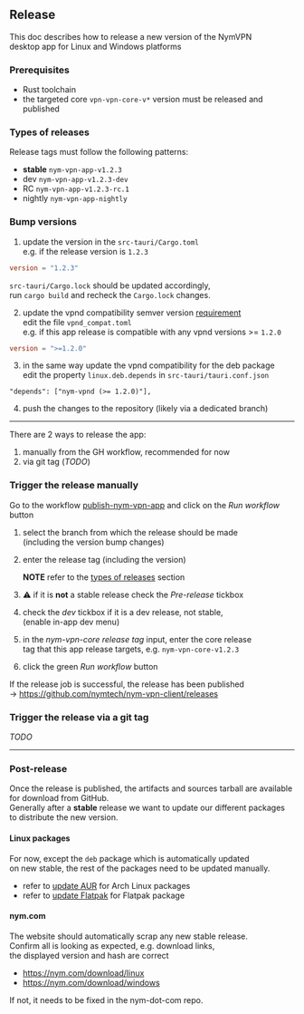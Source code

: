 ## Release

This doc describes how to release a new version of the NymVPN \
desktop app for Linux and Windows platforms

### Prerequisites

- Rust toolchain
- the targeted core `vpn-vpn-core-v*` version must be released
  and published

### Types of releases

Release tags must follow the following patterns:

- **stable** `nym-vpn-app-v1.2.3`
- dev `nym-vpn-app-v1.2.3-dev`
- RC `nym-vpn-app-v1.2.3-rc.1`
- nightly `nym-vpn-app-nightly`

### Bump versions

1. update the version in the `src-tauri/Cargo.toml` \
   e.g. if the release version is `1.2.3`

```toml
version = "1.2.3"
```

`src-tauri/Cargo.lock` should be updated accordingly, \
run `cargo build` and recheck the `Cargo.lock` changes.

2. update the vpnd compatibility semver version
   [requirement](https://docs.rs/semver/1.0.23/semver/struct.VersionReq.html) \
   edit the file `vpnd_compat.toml` \
   e.g. if this app release is compatible with any vpnd versions >= `1.2.0`

```toml
version = ">=1.2.0"
```

3. in the same way update the vpnd compatibility for the deb package \
   edit the property `linux.deb.depends` in `src-tauri/tauri.conf.json`

```
"depends": ["nym-vpnd (>= 1.2.0)"],
```

4. push the changes to the repository (likely via a dedicated
   branch)

---

There are 2 ways to release the app:

1. manually from the GH workflow, recommended for now
2. via git tag (_TODO_)

### Trigger the release manually

Go to the workflow
[publish-nym-vpn-app](https://github.com/nymtech/nym-vpn-client/actions/workflows/publish-nym-vpn-app.yml)
and click on the _Run workflow_ button

1. select the branch from which the release should be made \
   (including the version bump changes)

2. enter the release tag (including the version)

   **NOTE** refer to the [types of releases](#types-of-releases) section

3. :warning: if it is **not** a stable release check the _Pre-release_ tickbox

4. check the _dev_ tickbox if it is a dev release, not stable, \
   (enable in-app dev menu)

5. in the _nym-vpn-core release tag_ input, enter the core release \
   tag that this app release targets, e.g. `nym-vpn-core-v1.2.3`

6. click the green _Run workflow_ button

If the release job is successful, the release has been published \
-> https://github.com/nymtech/nym-vpn-client/releases

### Trigger the release via a git tag

_TODO_

---

### Post-release

Once the release is published, the artifacts and sources tarball are available \
for download from GitHub. \
Generally after a **stable** release we want to update our different packages \
to distribute the new version.

#### Linux packages

For now, except the `deb` package which is automatically updated \
on new stable, the rest of the packages need to be updated manually.

- refer to [update AUR](update_aur.md) for Arch Linux packages
- refer to [update Flatpak](update_flatpak.md) for Flatpak package

#### nym.com

The website should automatically scrap any new stable release. \
Confirm all is looking as expected, e.g. download links, \
the displayed version and hash are correct

- https://nym.com/download/linux
- https://nym.com/download/windows

If not, it needs to be fixed in the nym-dot-com repo.
